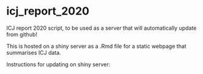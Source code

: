 # icj_report_2020
ICJ report 2020 script, to be used as a server that will automatically update from github!

This is hosted on a shiny server as a .Rmd file for a static webpage that summarises ICJ data.

Instructions for updating on shiny server:


